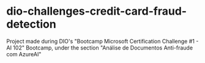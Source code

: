 # dio-challenges-credit-card-fraud-detection
Project made during DIO's "Bootcamp Microsoft Certification Challenge #1 - AI 102" Bootcamp, under the section "Análise de Documentos Anti-fraude com AzureAI"
